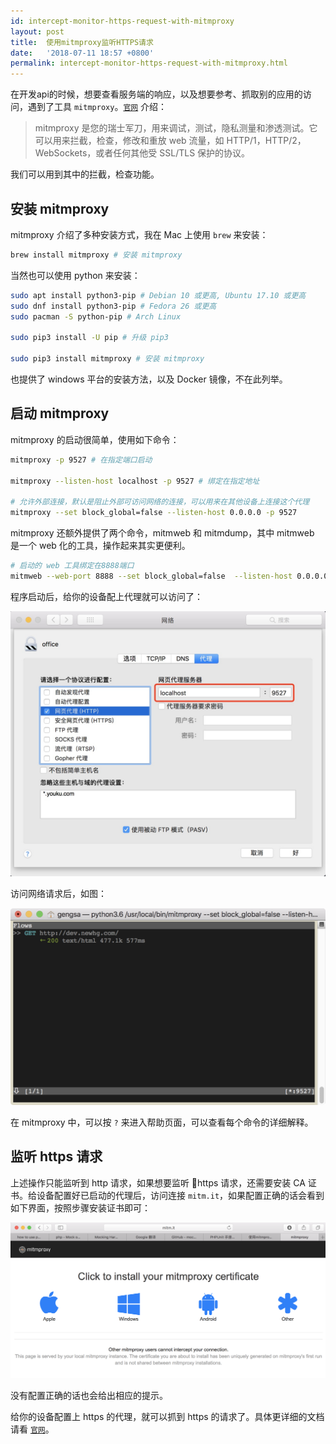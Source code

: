 ```yaml
---
id: intercept-monitor-https-request-with-mitmproxy
layout: post
title:  使用mitmproxy监听HTTPS请求
date:   '2018-07-11 18:57 +0800'
permalink: intercept-monitor-https-request-with-mitmproxy.html
---
```


在开发api的时候，想要查看服务端的响应，以及想要参考、抓取别的应用的访问，遇到了工具 `mitmproxy`。[`官网`](https://www.mitmproxy.org/) 介绍：

>mitmproxy 是您的瑞士军刀，用来调试，测试，隐私测量和渗透测试。它可以用来拦截，检查，修改和重放 web 流量，如 HTTP/1，HTTP/2，WebSockets，或者任何其他受 SSL/TLS 保护的协议。

我们可以用到其中的拦截，检查功能。

## 安装 mitmproxy

mitmproxy 介绍了多种安装方式，我在 Mac 上使用 `brew` 来安装：

```bash
brew install mitmproxy # 安装 mitmproxy
```

当然也可以使用 python 来安装：

```bash
sudo apt install python3-pip # Debian 10 或更高, Ubuntu 17.10 或更高
sudo dnf install python3-pip # Fedora 26 或更高
sudo pacman -S python-pip # Arch Linux

sudo pip3 install -U pip # 升级 pip3

sudo pip3 install mitmproxy # 安装 mitmproxy
```

也提供了 windows 平台的安装方法，以及 Docker 镜像，不在此列举。

## 启动 mitmproxy

mitmproxy 的启动很简单，使用如下命令：

```bash
mitmproxy -p 9527 # 在指定端口启动

mitmproxy --listen-host localhost -p 9527 # 绑定在指定地址

# 允许外部连接，默认是阻止外部可访问网络的连接，可以用来在其他设备上连接这个代理
mitmproxy --set block_global=false --listen-host 0.0.0.0 -p 9527
```

mitmproxy 还额外提供了两个命令，mitmweb 和 mitmdump，其中 mitmweb 是一个 web 化的工具，操作起来其实更便利。

```bash
# 启动的 web 工具绑定在8888端口
mitmweb --web-port 8888 --set block_global=false  --listen-host 0.0.0.0 -p 9527
```

程序启动后，给你的设备配上代理就可以访问了：

![配置http代理](/images/mitmproxy/config-http-proxy.png)

访问网络请求后，如图：

![截图](/images/mitmproxy/screenshot.png)

在 mitmproxy 中，可以按 `?` 来进入帮助页面，可以查看每个命令的详细解释。

## 监听 https 请求

上述操作只能监听到 http 请求，如果想要监听 https 请求，还需要安装 CA 证书。给设备配置好已启动的代理后，访问连接 `mitm.it`，如果配置正确的话会看到如下界面，按照步骤安装证书即可：

![安装CA证书](/images/mitmproxy/install-ca.png)

没有配置正确的话也会给出相应的提示。

给你的设备配置上 https 的代理，就可以抓到 https 的请求了。具体更详细的文档请看 [`官网`](https://www.mitmproxy.org/)。
